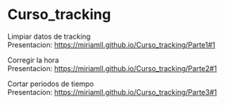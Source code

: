 # Curso_tracking  
Limpiar datos de tracking  
Presentacion: https://miriamll.github.io/Curso_tracking/Parte1#1

Corregir la hora  
Presentacion: https://miriamll.github.io/Curso_tracking/Parte2#1

Cortar periodos de tiempo  
Presentacion: https://miriamll.github.io/Curso_tracking/Parte3#1
